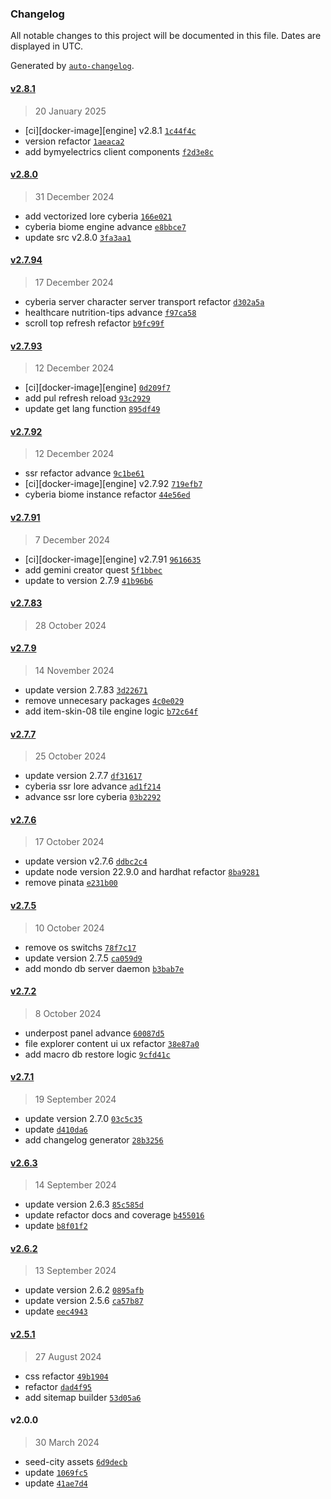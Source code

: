 ### Changelog

All notable changes to this project will be documented in this file. Dates are displayed in UTC.

Generated by [`auto-changelog`](https://github.com/CookPete/auto-changelog).

#### [v2.8.1](https://github.com/underpostnet/engine/compare/v2.8.0...v2.8.1)

> 20 January 2025

- [ci][docker-image][engine] v2.8.1 [`1c44f4c`](https://github.com/underpostnet/engine/commit/1c44f4cb53d1e197866e6ef768287f618fbe79b4)
- version refactor [`1aeaca2`](https://github.com/underpostnet/engine/commit/1aeaca200c8003915d3ef422f2bb2818e7438b8d)
- add bymyelectrics client components [`f2d3e8c`](https://github.com/underpostnet/engine/commit/f2d3e8c888b2b8573b25965b549fcb8e6b2e86e7)

#### [v2.8.0](https://github.com/underpostnet/engine/compare/v2.7.94...v2.8.0)

> 31 December 2024

- add vectorized lore cyberia [`166e021`](https://github.com/underpostnet/engine/commit/166e0210470e6a0fbaf755320c56105932138e28)
- cyberia biome engine advance [`e8bbce7`](https://github.com/underpostnet/engine/commit/e8bbce7cf2154c6de67840132cebc50349b1ab67)
- update src v2.8.0 [`3fa3aa1`](https://github.com/underpostnet/engine/commit/3fa3aa12db3609bd14ac526626707a152d69bd32)

#### [v2.7.94](https://github.com/underpostnet/engine/compare/v2.7.93...v2.7.94)

> 17 December 2024

- cyberia server character server transport refactor [`d302a5a`](https://github.com/underpostnet/engine/commit/d302a5ab02d789226d9ef84bf00c19358f83b5cb)
- healthcare nutrition-tips advance [`f97ca58`](https://github.com/underpostnet/engine/commit/f97ca58344d9d9da656155deaaac54c621e927f8)
- scroll top refresh refactor [`b9fc99f`](https://github.com/underpostnet/engine/commit/b9fc99f413b8a177242c9e6538eb70c73f97747e)

#### [v2.7.93](https://github.com/underpostnet/engine/compare/v2.7.92...v2.7.93)

> 12 December 2024

- [ci][docker-image][engine] [`0d209f7`](https://github.com/underpostnet/engine/commit/0d209f7336b33d56db290e6816152a29194f224f)
- add pul refresh reload [`93c2929`](https://github.com/underpostnet/engine/commit/93c29298e322181ef320644a97731b90efed1811)
- update get lang function [`895df49`](https://github.com/underpostnet/engine/commit/895df49c150c09f3f2c0d96921f3529a097f5f83)

#### [v2.7.92](https://github.com/underpostnet/engine/compare/v2.7.91...v2.7.92)

> 12 December 2024

- ssr refactor advance [`9c1be61`](https://github.com/underpostnet/engine/commit/9c1be61a48c7fe343c38008fc81854713c239388)
- [ci][docker-image][engine] v2.7.92 [`719efb7`](https://github.com/underpostnet/engine/commit/719efb7486c2651450ad698f9d5770042ed4c060)
- cyberia biome instance refactor [`44e56ed`](https://github.com/underpostnet/engine/commit/44e56ed7cebccacbf7439ffb6857f12afa52edeb)

#### [v2.7.91](https://github.com/underpostnet/engine/compare/v2.7.83...v2.7.91)

> 7 December 2024

- [ci][docker-image][engine] v2.7.91 [`9616635`](https://github.com/underpostnet/engine/commit/9616635c12d4eba7e7597a81f6ff6760fc9fb937)
- add gemini creator quest [`5f1bbec`](https://github.com/underpostnet/engine/commit/5f1bbeca4698879043c7d4abb1341c8ac08b859c)
- update to version 2.7.9 [`41b96b6`](https://github.com/underpostnet/engine/commit/41b96b63e48759a3bb8ab54c0573536db8ef4143)

#### [v2.7.83](https://github.com/underpostnet/engine/compare/v2.7.9...v2.7.83)

> 28 October 2024

#### [v2.7.9](https://github.com/underpostnet/engine/compare/v2.7.7...v2.7.9)

> 14 November 2024

- update version 2.7.83 [`3d22671`](https://github.com/underpostnet/engine/commit/3d22671a23f25767cc01c244090e237ab3a300da)
- remove unnecesary packages [`4c0e029`](https://github.com/underpostnet/engine/commit/4c0e029509331fb718554d595d7de9e042eb2b54)
- add item-skin-08 tile engine logic [`b72c64f`](https://github.com/underpostnet/engine/commit/b72c64f218d013653c1c800473f768dc38fe5607)

#### [v2.7.7](https://github.com/underpostnet/engine/compare/v2.7.6...v2.7.7)

> 25 October 2024

- update version 2.7.7 [`df31617`](https://github.com/underpostnet/engine/commit/df316174ca563251fbaca62a6717771f3056e59b)
- cyberia ssr lore advance [`ad1f214`](https://github.com/underpostnet/engine/commit/ad1f2144bdd2f3b5b1f2ebc4b9f6b83716df800a)
- advance ssr lore cyberia [`03b2292`](https://github.com/underpostnet/engine/commit/03b2292f6e092fc9b98cfb6aba9eee6eb0f21a06)

#### [v2.7.6](https://github.com/underpostnet/engine/compare/v2.7.5...v2.7.6)

> 17 October 2024

- update version v2.7.6 [`ddbc2c4`](https://github.com/underpostnet/engine/commit/ddbc2c4bd366e75b580be288c28c68830ed390d5)
- update node version 22.9.0 and hardhat refactor [`8ba9281`](https://github.com/underpostnet/engine/commit/8ba92818cd67438359dd1aa0938fd33bb932e718)
- remove pinata [`e231b00`](https://github.com/underpostnet/engine/commit/e231b00919d9d0e31c9718d4dc512384779cf2bb)

#### [v2.7.5](https://github.com/underpostnet/engine/compare/v2.7.2...v2.7.5)

> 10 October 2024

- remove os switchs [`78f7c17`](https://github.com/underpostnet/engine/commit/78f7c17bdaa1789101bf3038544d105b51f25309)
- update version 2.7.5 [`ca059d9`](https://github.com/underpostnet/engine/commit/ca059d99f95121cbd51f4582c60458734e21b70d)
- add mondo db server daemon [`b3bab7e`](https://github.com/underpostnet/engine/commit/b3bab7e8ba4204da459660d5fdba25c076c6cd33)

#### [v2.7.2](https://github.com/underpostnet/engine/compare/v2.7.1...v2.7.2)

> 8 October 2024

- underpost panel advance [`60087d5`](https://github.com/underpostnet/engine/commit/60087d55920ae9ddf7d7a3396606088d028cc996)
- file explorer content ui ux refactor [`38e87a0`](https://github.com/underpostnet/engine/commit/38e87a0f0bd222e1d8c9d76904d086aa9d2125ea)
- add macro db restore logic [`9cfd41c`](https://github.com/underpostnet/engine/commit/9cfd41c5d7adcd309976e7d327af800ffcf92dac)

#### [v2.7.1](https://github.com/underpostnet/engine/compare/v2.6.3...v2.7.1)

> 19 September 2024

- update version 2.7.0 [`03c5c35`](https://github.com/underpostnet/engine/commit/03c5c35a71e7ffb35203a668bfa2f8e2f86125e0)
- update [`d410da6`](https://github.com/underpostnet/engine/commit/d410da62fadbbb841eb9dcfa5922f105d35ad81d)
- add changelog generator [`28b3256`](https://github.com/underpostnet/engine/commit/28b3256ab9cebaa9caf2b52426e48f0b3105c8b7)

#### [v2.6.3](https://github.com/underpostnet/engine/compare/v2.6.2...v2.6.3)

> 14 September 2024

- update version 2.6.3 [`85c585d`](https://github.com/underpostnet/engine/commit/85c585d1cce30de4389772605cf56e774e2b7d3c)
- update refactor docs and coverage [`b455016`](https://github.com/underpostnet/engine/commit/b455016f5f2b2bdc142aacb4dfd66ab890125662)
- update [`b8f01f2`](https://github.com/underpostnet/engine/commit/b8f01f258999c9ebc1173b0616f0f7b8f7171048)

#### [v2.6.2](https://github.com/underpostnet/engine/compare/v2.5.1...v2.6.2)

> 13 September 2024

- update version 2.6.2 [`0895afb`](https://github.com/underpostnet/engine/commit/0895afbde42dd5a573507ccfcb07c328648b4eb0)
- update version 2.5.6 [`ca57b87`](https://github.com/underpostnet/engine/commit/ca57b87c56a544e7b7e53baa5a6e15415e16b99b)
- update [`eec4943`](https://github.com/underpostnet/engine/commit/eec49433f50b4dfa7b7bbff48891a60f5be25545)

#### [v2.5.1](https://github.com/underpostnet/engine/compare/v2.0.0...v2.5.1)

> 27 August 2024

- css refactor [`49b1904`](https://github.com/underpostnet/engine/commit/49b1904e83162f9066fbf843ced37d4e87db5581)
- refactor [`dad4f95`](https://github.com/underpostnet/engine/commit/dad4f9567629b737254702ce8be6b243e68fb01e)
- add sitemap builder [`53d05a6`](https://github.com/underpostnet/engine/commit/53d05a62d03ea327df3d37181a4b5c272d417289)

#### v2.0.0

> 30 March 2024

- seed-city assets [`6d9decb`](https://github.com/underpostnet/engine/commit/6d9decbae96b828aa001777f96dd75aab3fc71d1)
- update [`1069fc5`](https://github.com/underpostnet/engine/commit/1069fc5268aa5ef7c101695393de59edfc14daf8)
- update [`41ae7d4`](https://github.com/underpostnet/engine/commit/41ae7d4c969cce0608171c820e05ebab42610a7f)
